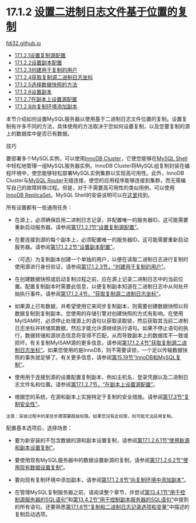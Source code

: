 17.1.2 [设置二进制日志文件基于位置的复制](https://dev.mysql.com/doc/refman/8.0/en/replication-howto.html)
===
[fdj32.github.io](https://fdj32.github.io)  
- [17.1.2.1设置复制源配置](https://dev.mysql.com/doc/refman/8.0/en/replication-howto-masterbaseconfig.html)
- [17.1.2.2设置副本配置](https://dev.mysql.com/doc/refman/8.0/en/replication-howto-slavebaseconfig.html)
- [17.1.2.3创建用于复制的用户](https://dev.mysql.com/doc/refman/8.0/en/replication-howto-repuser.html)
- [17.1.2.4获取复制源二进制日志坐标](https://dev.mysql.com/doc/refman/8.0/en/replication-howto-masterstatus.html)
- [17.1.2.5选择数据快照的方法](https://dev.mysql.com/doc/refman/8.0/en/replication-snapshot-method.html)
- [17.1.2.6设置副本](https://dev.mysql.com/doc/refman/8.0/en/replication-setup-replicas.html)
- [17.1.2.7在副本上设置源配置](https://dev.mysql.com/doc/refman/8.0/en/replication-howto-slaveinit.html)
- [17.1.2.8向复制环境添加副本](https://dev.mysql.com/doc/refman/8.0/en/replication-howto-additionalslaves.html)

本节介绍如何设置MySQL服务器以使用基于二进制日志文件位置的复制。设置复制有许多不同的方法，具体使用的方法取决于您如何设置复制，以及您要复制的源上的数据库中是否已有数据。

技巧

要部署多个MySQL实例，可以使用[InnoDB Cluster](https://dev.mysql.com/doc/mysql-shell/8.0/en/mysql-innodb-cluster.html)，它使您能够在[MySQL Shell](https://dev.mysql.com/doc/mysql-shell/8.0/en/)中轻松地管理一组MySQL服务器实例。InnoDB Cluster将MySQL组复制封装在编程环境中，使您能够轻松部署MySQL实例集群以实现高可用性。此外，InnoDB Cluster与[MySQL Router](https://dev.mysql.com/doc/mysql-router/8.0/en/)无缝连接，使您的应用程序能够连接到集群，而无需编写自己的故障转移过程。但是，对于不需要高可用性的类似用例，可以使用[InnoDB ReplicaSet](https://dev.mysql.com/doc/mysql-shell/8.0/en/mysql-innodb-replicaset.html)。MySQL Shell的安装说明可以在[这里](https://dev.mysql.com/doc/mysql-shell/8.0/en/mysql-shell-install.html)找到。

所有设置都有一些通用任务：

- 在源上，必须确保启用二进制日志记录，并配置唯一的服务器ID。这可能需要重新启动服务器。请参阅[第17.1.2.1节“设置复制源配置”](https://dev.mysql.com/doc/refman/8.0/en/replication-howto-masterbaseconfig.html)。

- 在要连接到源的每个副本上，必须配置唯一的服务器ID。这可能需要重新启动服务器。请参阅[第17.1.2.2节“设置副本配置”](https://dev.mysql.com/doc/refman/8.0/en/replication-howto-slavebaseconfig.html)。

- （可选）为复制副本创建一个单独的用户，以便在读取二进制日志进行复制时使用源进行身份验证。请参阅[第17.1.2.3节，“创建用于复制的用户”](https://dev.mysql.com/doc/refman/8.0/en/replication-howto-repuser.html)。

- 在创建数据快照或启动复制过程之前，应在源上记录二进制日志中的当前位置。配置复制副本时需要此信息，以便复制副本知道在二进制日志中从何处开始执行事件。请参阅[第17.1.2.4节，“获取复制源二进制日志坐标”](https://dev.mysql.com/doc/refman/8.0/en/replication-howto-masterstatus.html)。

- 如果源上已有数据，并希望使用它来同步复制副本，则需要创建数据快照以将数据复制到复制副本。您使用的存储引擎对创建快照的方式有影响。在使用MyISAM时，必须停止处理源上的语句以获取读取锁，然后获取其当前二进制日志坐标并转储其数据，然后才能允许源继续执行语句。如果不停止语句的执行，数据转储和源状态信息将变得不匹配，从而导致副本上的数据库不一致或损坏。有关复制MyISAM源的更多信息，请参阅[第17.1.2.4节“获取复制源二进制日志坐标”](https://dev.mysql.com/doc/refman/8.0/en/replication-howto-masterstatus.html)。如果您使用的是InnoDB，则不需要读锁，一个足以传输数据快照的事务就足够了。有关更多信息，请参阅[第15.19节“InnoDB和MySQL复制”](https://dev.mysql.com/doc/refman/8.0/en/innodb-and-mysql-replication.html)。

- 使用用于连接到源的设置配置复制副本，例如主机名、登录凭据以及二进制日志文件名和位置。请参阅[第17.1.2.7节，“在副本上设置源配置”](https://dev.mysql.com/doc/refman/8.0/en/replication-howto-slaveinit.html)。

- 根据您的系统，在源和副本上实施特定于复制的安全措施。请参阅[第17.3节“复制安全性”](https://dev.mysql.com/doc/refman/8.0/en/replication-security.html)。
```
注意：安装过程中的某些步骤需要超级权限。如果您没有此权限，则可能无法启用复制。
```
配置基本选项后，选择场景：

- 要为新安装的不包含数据的源和副本设置复制，请参阅[第17.1.2.6.1节“使用新源和副本设置复制”](https://dev.mysql.com/doc/refman/8.0/en/replication-setup-replicas.html#replication-howto-newservers)。

- 要使用现有MySQL服务器中的数据设置新源的复制，请参阅[第17.1.2.6.2节“使用现有数据设置复制”](https://dev.mysql.com/doc/refman/8.0/en/replication-setup-replicas.html#replication-howto-existingdata)。

- 要向现有复制环境中添加副本，请参阅[第17.1.2.8节“向复制环境中添加副本”](https://dev.mysql.com/doc/refman/8.0/en/replication-howto-additionalslaves.html)。

- 在管理MySQL复制服务器之前，请阅读整个章节，并尝试[第13.4.1节“用于控制源服务器的SQL语句”](https://dev.mysql.com/doc/refman/8.0/en/replication-statements-master.html)和[第13.4.2节“用于控制副本服务器的SQL语句”](https://dev.mysql.com/doc/refman/8.0/en/replication-statements-replica.html)中提到的所有语句。还要熟悉[第17.1.6节“复制和二进制日志记录选项和变量”](https://dev.mysql.com/doc/refman/8.0/en/replication-options.html)中描述的复制启动选项。